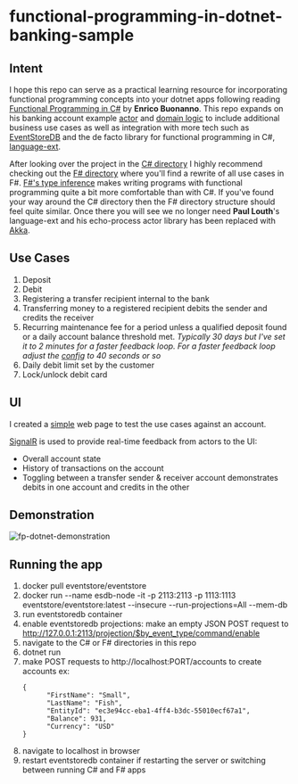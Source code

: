 # functional-programming-in-dotnet-banking-sample

## Intent
I hope this repo can serve as a practical learning resource for incorporating functional programming concepts into your dotnet
apps following reading [Functional Programming in C#](https://www.manning.com/books/functional-programming-in-c-sharp-second-edition)
by **Enrico Buonanno**.  This repo expands on his banking account example [actor](https://github.com/la-yumba/functional-csharp-code-2/blob/master/Examples/Chapter19/Boc/AccountProcess.cs)
and [domain logic](https://github.com/la-yumba/functional-csharp-code-2/blob/master/Examples/Chapter13/Domain/Account.cs) to include
additional business use cases as well as integration with more tech such as [EventStoreDB](https://www.eventstore.com/eventstoredb) and the
de facto library for functional programming in C#, [language-ext](https://github.com/louthy/language-ext).

After looking over the project in the [C# directory](https://github.com/danne931/functional-programming-in-csharp-banking-sample/tree/main/CSharpWithLanguageExt)
I highly recommend checking out the [F# directory](https://github.com/danne931/functional-programming-in-csharp-banking-sample/tree/main/FSharpWithAkka)
where you'll find a rewrite of all use cases in F#.  [F#'s type inference](https://learn.microsoft.com/en-us/dotnet/fsharp/language-reference/type-inference)
makes writing programs with functional programming quite a bit more comfortable than with C#.
If you've found your way around the C# directory then the F# directory structure should feel quite
similar.  Once there you will see we no longer need **Paul Louth**'s language-ext and his echo-process actor library has been replaced
with [Akka](https://github.com/akkadotnet/akka.net).

## Use Cases
1. Deposit
2. Debit
3. Registering a transfer recipient internal to the bank
4. Transferring money to a registered recipient debits the sender and credits the receiver
5. Recurring maintenance fee for a period unless a qualified deposit found or a daily account balance threshold met.  *Typically 30 days but I've set it to 2 minutes for a faster feedback loop.  For a faster feedback loop adjust the [config](https://github.com/danne931/functional-programming-in-csharp-banking-sample/blob/main/CSharpWithLanguageExt/Config.cs) to 40 seconds or so*
6. Daily debit limit set by the customer
7. Lock/unlock debit card

## UI
I created a [simple](https://github.com/danne931/functional-programming-in-csharp-banking-sample/blob/main/FSharpWithAkka/wwwroot/js/account.js)
web page to test the use cases against an account.

[SignalR](https://dotnet.microsoft.com/en-us/apps/aspnet/signalr) is used to provide real-time feedback from actors to the UI:
- Overall account state
- History of transactions on the account
- Toggling between a transfer sender & receiver account demonstrates debits in one account and credits in the other

## Demonstration
![fp-dotnet-demonstration](https://github.com/danne931/functional-programming-in-csharp-banking-sample/assets/4181901/5a5fc264-e93b-4e42-9c13-dcfd3e19b059)

## Running the app
1. docker pull eventstore/eventstore
2. docker run --name esdb-node -it -p 2113:2113 -p 1113:1113 eventstore/eventstore:latest --insecure --run-projections=All --mem-db
3. run eventstoredb container
4. enable eventstoredb projections: make an empty JSON POST request to http://127.0.0.1:2113/projection/$by_event_type/command/enable
5. navigate to the C# or F# directories in this repo
6. dotnet run
7. make POST requests to http://localhost:PORT/accounts to create accounts ex:
    ```
    {
	      "FirstName": "Small",
	      "LastName": "Fish",
	      "EntityId": "ec3e94cc-eba1-4ff4-b3dc-55010ecf67a1",
	      "Balance": 931,
	      "Currency": "USD"
    }
    ```
8. navigate to localhost in browser
9. restart eventstoredb container if restarting the server or switching between running C# and F# apps
